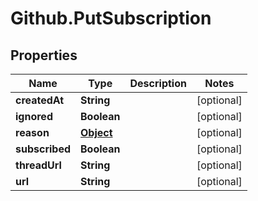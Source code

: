 # Github.PutSubscription

## Properties

Name | Type | Description | Notes
------------ | ------------- | ------------- | -------------
**createdAt** | **String** |  | [optional] 
**ignored** | **Boolean** |  | [optional] 
**reason** | [**Object**](.md) |  | [optional] 
**subscribed** | **Boolean** |  | [optional] 
**threadUrl** | **String** |  | [optional] 
**url** | **String** |  | [optional] 


